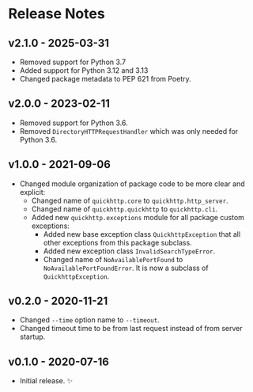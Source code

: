 # Release Notes

## v2.1.0 - 2025-03-31

- Removed support for Python 3.7
- Added support for Python 3.12 and 3.13
- Changed package metadata to PEP 621 from Poetry.

## v2.0.0 - 2023-02-11

- Removed support for Python 3.6.
- Removed `DirectoryHTTPRequestHandler` which was only needed for Python 3.6.

## v1.0.0 - 2021-09-06

- Changed module organization of package code to be more clear and explicit:
  - Changed name of `quickhttp.core` to `quickhttp.http_server`.
  - Changed name of `quickhttp.quickhttp` to `quickhttp.cli`.
  - Added new `quickhttp.exceptions` module for all package custom exceptions:
    - Added new base exception class `QuickhttpException` that all other exceptions from this package subclass.
    - Added new exception class `InvalidSearchTypeError`.
    - Changed name of `NoAvailablePortFound` to `NoAvailablePortFoundError`. It is now a subclass of `QuickhttpException`.


## v0.2.0 - 2020-11-21

- Changed `--time` option name to `--timeout`.
- Changed timeout time to be from last request instead of from server startup.

## v0.1.0 - 2020-07-16

- Initial release. :sparkles:

